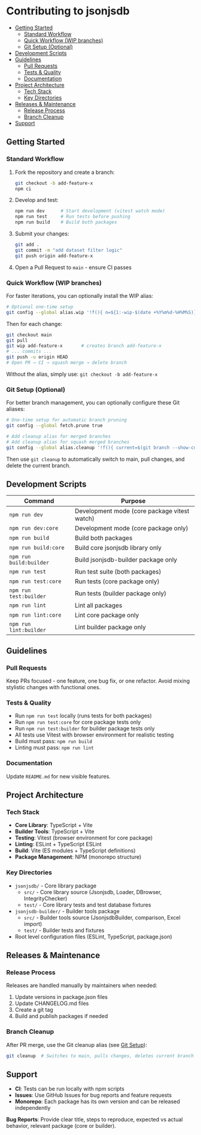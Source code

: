# Contributing to jsonjsdb

- [Getting Started](#getting-started)
  - [Standard Workflow](#standard-workflow)
  - [Quick Workflow (WIP branches)](#quick-workflow-wip-branches)
  - [Git Setup (Optional)](#git-setup-optional)
- [Development Scripts](#development-scripts)
- [Guidelines](#guidelines)
  - [Pull Requests](#pull-requests)
  - [Tests & Quality](#tests--quality)
  - [Documentation](#documentation)
- [Project Architecture](#project-architecture)
  - [Tech Stack](#tech-stack)
  - [Key Directories](#key-directories)
- [Releases & Maintenance](#releases--maintenance)
  - [Release Process](#release-process)
  - [Branch Cleanup](#branch-cleanup)
- [Support](#support)

## Getting Started

### Standard Workflow

1. Fork the repository and create a branch:

   ```bash
   git checkout -b add-feature-x
   npm ci
   ```

2. Develop and test:

   ```bash
   npm run dev      # Start development (vitest watch mode)
   npm run test     # Run tests before pushing
   npm run build    # Build both packages
   ```

3. Submit your changes:

   ```bash
   git add .
   git commit -m "add dataset filter logic"
   git push origin add-feature-x
   ```

4. Open a Pull Request to `main` - ensure CI passes

### Quick Workflow (WIP branches)

For faster iterations, you can optionally install the WIP alias:

```bash
# Optional one-time setup
git config --global alias.wip '!f(){ n=${1:-wip-$(date +%Y%m%d-%H%M%S)}; git switch -c "$n"; }; f'
```

Then for each change:

```bash
git checkout main
git pull
git wip add-feature-x       # creates branch add-feature-x
# ... commits ...
git push -u origin HEAD
# Open PR → CI → squash merge → delete branch
```

Without the alias, simply use: `git checkout -b add-feature-x`

### Git Setup (Optional)

For better branch management, you can optionally configure these Git aliases:

```bash
# One-time setup for automatic branch pruning
git config --global fetch.prune true

# Add cleanup alias for merged branches
# Add cleanup alias for squash merged branches
git config --global alias.cleanup '!f(){ current=$(git branch --show-current); if [ "$current" != "main" ] && [ "$current" != "master" ]; then git checkout main && git pull --ff-only && git branch -D "$current"; else git checkout main && git pull --ff-only; fi; }; f'
```

Then use `git cleanup` to automatically switch to main, pull changes, and delete the current branch.

## Development Scripts

| Command                 | Purpose                                      |
| ----------------------- | -------------------------------------------- |
| `npm run dev`           | Development mode (core package vitest watch) |
| `npm run dev:core`      | Development mode (core package only)         |
| `npm run build`         | Build both packages                          |
| `npm run build:core`    | Build core jsonjsdb library only             |
| `npm run build:builder` | Build jsonjsdb-builder package only          |
| `npm run test`          | Run test suite (both packages)               |
| `npm run test:core`     | Run tests (core package only)                |
| `npm run test:builder`  | Run tests (builder package only)             |
| `npm run lint`          | Lint all packages                            |
| `npm run lint:core`     | Lint core package only                       |
| `npm run lint:builder`  | Lint builder package only                    |

## Guidelines

### Pull Requests

Keep PRs focused - one feature, one bug fix, or one refactor. Avoid mixing stylistic changes with functional ones.

### Tests & Quality

- Run `npm run test` locally (runs tests for both packages)
- Run `npm run test:core` for core package tests only
- Run `npm run test:builder` for builder package tests only
- All tests use Vitest with browser environment for realistic testing
- Build must pass: `npm run build`
- Linting must pass: `npm run lint`

### Documentation

Update `README.md` for new visible features.

## Project Architecture

### Tech Stack

- **Core Library**: TypeScript + Vite
- **Builder Tools**: TypeScript + Vite
- **Testing**: Vitest (browser environment for core package)
- **Linting**: ESLint + TypeScript ESLint
- **Build**: Vite (ES modules + TypeScript definitions)
- **Package Management**: NPM (monorepo structure)

### Key Directories

- `jsonjsdb/` - Core library package
  - `src/` - Core library source (Jsonjsdb, Loader, DBrowser, IntegrityChecker)
  - `test/` - Core library tests and test database fixtures
- `jsonjsdb-builder/` - Builder tools package
  - `src/` - Builder tools source (JsonjsdbBuilder, comparison, Excel import)
  - `test/` - Builder tests and fixtures
- Root level configuration files (ESLint, TypeScript, package.json)

## Releases & Maintenance

### Release Process

Releases are handled manually by maintainers when needed:

1. Update versions in package.json files
2. Update CHANGELOG.md files
3. Create a git tag
4. Build and publish packages if needed

### Branch Cleanup

After PR merge, use the Git cleanup alias (see [Git Setup](#git-setup-optional)):

```bash
git cleanup  # Switches to main, pulls changes, deletes current branch
```

## Support

- **CI**: Tests can be run locally with npm scripts
- **Issues**: Use GitHub Issues for bug reports and feature requests
- **Monorepo**: Each package has its own version and can be released independently

**Bug Reports**: Provide clear title, steps to reproduce, expected vs actual behavior, relevant package (core or builder).
